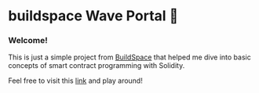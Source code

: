# buildspace Wave Portal 👋

### **Welcome!**

This is just a simple project from [BuildSpace](https://app.buildspace.so) that helped me dive into basic concepts of smart contract programming with Solidity.

Feel free to visit this [link](https://waveportal-web3-chi.vercel.app/) and play around!
